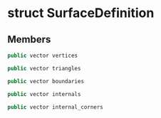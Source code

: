 # struct SurfaceDefinition


## Members

```cpp
public vector vertices

```

```cpp
public vector triangles

```

```cpp
public vector boundaries

```

```cpp
public vector internals

```

```cpp
public vector internal_corners

```



